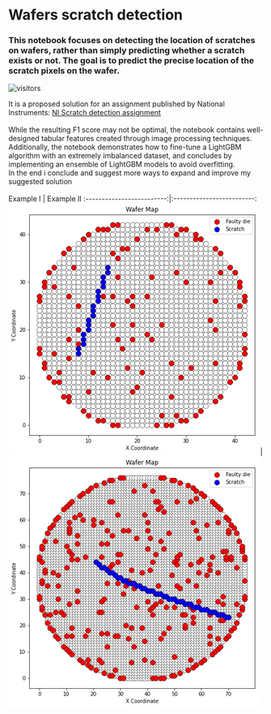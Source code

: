 # Wafers scratch detection 
### This notebook focuses on detecting the location of scratches on wafers, rather than simply predicting whether a scratch exists or not. The goal is to predict the precise location of the scratch pixels on the wafer.
![visitors](https://visitor-badge.glitch.me/badge?page_id=gilzeevi25.ScratchDetection.issue.1) <br/>

It is a proposed solution for an assignment published by National Instruments: [NI Scratch detection assignment](https://github.com/NI-DS/scratch_detection_assignment)
<br><br>
While the resulting F1 score may not be optimal, the notebook contains well-designed tabular features created through image processing techniques.<br>
Additionally, the notebook demonstrates how to fine-tune a LightGBM algorithm with an extremely imbalanced dataset, and concludes by implementing an ensemble of LightGBM models to avoid overfitting.<br>
In the end i conclude and suggest more ways to expand and improve my suggested solution
<br><br>
Example I             |  Example II 
:-------------------------:|:-------------------------:
![](https://github.com/gilzeevi25/ScartchDetection/blob/main/exmp_wafer.png)  |  ![](https://github.com/gilzeevi25/ScartchDetection/blob/main/exmp_waferII.png)

